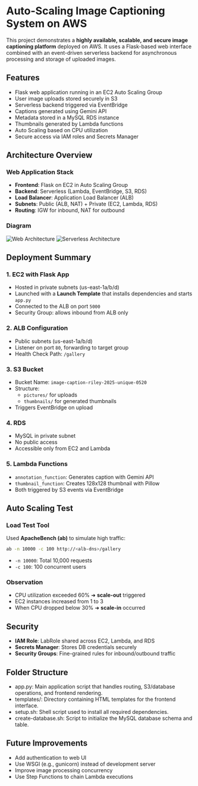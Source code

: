 # Auto-Scaling Image Captioning System on AWS

This project demonstrates a **highly available, scalable, and secure image captioning platform** deployed on AWS. It uses a Flask-based web interface combined with an event-driven serverless backend for asynchronous processing and storage of uploaded images.

## Features

- Flask web application running in an EC2 Auto Scaling Group
- User image uploads stored securely in S3
- Serverless backend triggered via EventBridge
- Captions generated using Gemini API
- Metadata stored in a MySQL RDS instance
- Thumbnails generated by Lambda functions
- Auto Scaling based on CPU utilization
- Secure access via IAM roles and Secrets Manager

## Architecture Overview

### Web Application Stack
- **Frontend**: Flask on EC2 in Auto Scaling Group
- **Backend**: Serverless (Lambda, EventBridge, S3, RDS)
- **Load Balancer**: Application Load Balancer (ALB)
- **Subnets**: Public (ALB, NAT) + Private (EC2, Lambda, RDS)
- **Routing**: IGW for inbound, NAT for outbound

### Diagram
![Web Architecture](https://i.imgur.com/LCHaXxw.png)
![Serverless Architecture](https://i.imgur.com/bPHiXgj.png)

## Deployment Summary

### 1. EC2 with Flask App
- Hosted in private subnets (us-east-1a/b/d)
- Launched with a **Launch Template** that installs dependencies and starts `app.py`
- Connected to the ALB on port `5000`
- Security Group: allows inbound from ALB only

### 2. ALB Configuration
- Public subnets (us-east-1a/b/d)
- Listener on port `80`, forwarding to target group
- Health Check Path: `/gallery`

### 3. S3 Bucket
- Bucket Name: `image-caption-riley-2025-unique-0520`
- Structure: 
  - `pictures/` for uploads
  - `thumbnails/` for generated thumbnails
- Triggers EventBridge on upload

### 4. RDS
- MySQL in private subnet
- No public access
- Accessible only from EC2 and Lambda

### 5. Lambda Functions
- `annotation_function`: Generates caption with Gemini API
- `thumbnail_function`: Creates 128x128 thumbnail with Pillow
- Both triggered by S3 events via EventBridge

## Auto Scaling Test

### Load Test Tool
Used **ApacheBench (ab)** to simulate high traffic:

```bash
ab -n 10000 -c 100 http://<alb-dns>/gallery
```

- `-n 10000`: Total 10,000 requests
- `-c 100`: 100 concurrent users

### Observation
- CPU utilization exceeded 60% ➜ **scale-out** triggered
- EC2 instances increased from 1 to 3
- When CPU dropped below 30% ➜ **scale-in** occurred

## Security

- **IAM Role**: LabRole shared across EC2, Lambda, and RDS
- **Secrets Manager**: Stores DB credentials securely
- **Security Groups**: Fine-grained rules for inbound/outbound traffic

## Folder Structure

- app.py: Main application script that handles routing, S3/database operations, and frontend rendering.
- templates/: Directory containing HTML templates for the frontend interface.
- setup.sh: Shell script used to install all required dependencies.
- create-database.sh: Script to initialize the MySQL database schema and table.

## Future Improvements

- Add authentication to web UI
- Use WSGI (e.g., gunicorn) instead of development server
- Improve image processing concurrency
- Use Step Functions to chain Lambda executions
